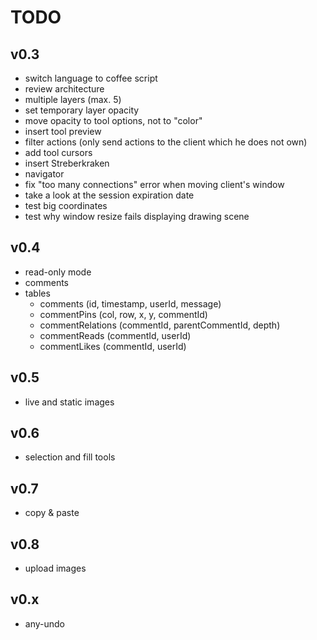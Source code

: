 # TODO

## v0.3
* switch language to coffee script
* review architecture
* multiple layers (max. 5)
* set temporary layer opacity
* move opacity to tool options, not to "color"
* insert tool preview
* filter actions (only send actions to the client which he does not own)
* add tool cursors
* insert Streberkraken
* navigator
* fix "too many connections" error when moving client's window
* take a look at the session expiration date
* test big coordinates
* test why window resize fails displaying drawing scene

## v0.4
* read-only mode
* comments
* tables
  * comments (id, timestamp, userId, message)
  * commentPins (col, row, x, y, commentId)
  * commentRelations (commentId, parentCommentId, depth)
  * commentReads (commentId, userId)
  * commentLikes (commentId, userId)

## v0.5
* live and static images

## v0.6
* selection and fill tools

## v0.7
* copy & paste

## v0.8
* upload images

## v0.x
* any-undo